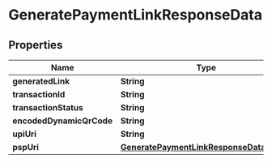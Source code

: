 

# GeneratePaymentLinkResponseData


## Properties

| Name | Type | Description | Notes |
|------------ | ------------- | ------------- | -------------|
|**generatedLink** | **String** |  |  [optional] |
|**transactionId** | **String** |  |  [optional] |
|**transactionStatus** | **String** |  |  [optional] |
|**encodedDynamicQrCode** | **String** |  |  [optional] |
|**upiUri** | **String** |  |  [optional] |
|**pspUri** | [**GeneratePaymentLinkResponseDataPspUri**](GeneratePaymentLinkResponseDataPspUri.md) |  |  [optional] |



